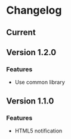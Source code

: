 # Changelog
## Current
## Version 1.2.0
### Features
* Use common library
## Version 1.1.0
### Features
* HTML5 notification

